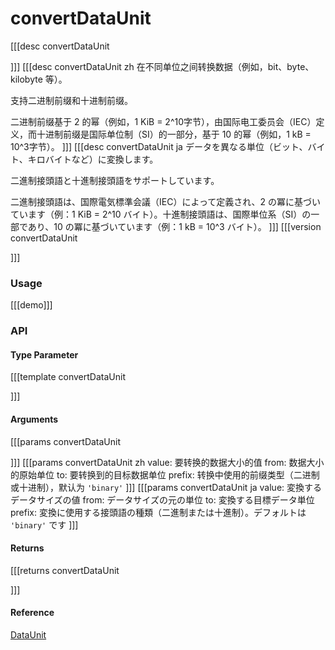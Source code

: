 # convertDataUnit
[[[desc convertDataUnit
  
]]]
[[[desc convertDataUnit zh
  在不同单位之间转换数据（例如，bit、byte、kilobyte 等）。
  
  支持二进制前缀和十进制前缀。

  二进制前缀基于 2 的幂（例如，1 KiB = 2^10字节），由国际电工委员会（IEC）定义，而十进制前缀是国际单位制（SI）的一部分，基于 10 的幂（例如，1 kB = 10^3字节）。
]]]
[[[desc convertDataUnit ja
  データを異なる単位（ビット、バイト、キロバイトなど）に変換します。

  二進制接頭語と十進制接頭語をサポートしています。

  二進制接頭語は、国際電気標準会議（IEC）によって定義され、2 の冪に基づいています（例：1 KiB = 2^10 バイト）。十進制接頭語は、国際単位系（SI）の一部であり、10 の冪に基づいています（例：1 kB = 10^3 バイト）。
]]]
[[[version convertDataUnit
  
]]]

### Usage

[[[demo]]]


### API

#### Type Parameter

[[[template convertDataUnit

]]]

#### Arguments

[[[params convertDataUnit

]]]
[[[params convertDataUnit zh
value: 要转换的数据大小的值
from: 数据大小的原始单位
to: 要转换到的目标数据单位
prefix: 转换中使用的前缀类型（二进制或十进制），默认为 `'binary'`
]]]
[[[params convertDataUnit ja
value: 変換するデータサイズの値
from: データサイズの元の単位
to: 変換する目標データ単位
prefix: 変換に使用する接頭語の種類（二進制または十進制）。デフォルトは `'binary'` です
]]]

#### Returns

[[[returns convertDataUnit

]]]

#### Reference

[DataUnit](../common/types#dataunit)